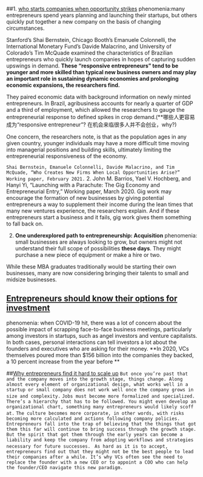##1. [who starts companies when opportunity strikes](https://review.chicagobooth.edu/economics/2021/article/who-starts-companies-when-opportunity-suddenly-strikes)
phenomenia:many entrepreneurs spend years planning and launching their startups, 
but others quickly put together a new company on the basis of changing circumstances. 

Stanford’s Shai Bernstein, Chicago Booth’s Emanuele Colonnelli, 
the International Monetary Fund’s Davide Malacrino, and University of Colorado’s Tim McQuade 
examined the characteristics of Brazilian entrepreneurs who quickly launch companies in hopes of capturing sudden upswings in demand. 
**These “responsive entrepreneurs” tend to be younger and more skilled than typical new business owners
and may play an important role in sustaining dynamic economies and prolonging economic expansions, the researchers find.**

They paired economic data with background information on newly minted entrepreneurs. In Brazil, agribusiness accounts for nearly a quarter of GDP and a third of employment,
which allowed the researchers to gauge the entrepreneurial response to defined spikes in crop demand.(**哪些人更容易成为“responsive entrepreneur”? 在机会来临很多人并不会创业，why?)

One concern, the researchers note, is that as the population ages in any given country, younger individuals may have a more difficult time moving into managerial positions and building skills, 
ultimately limiting the entrepreneurial responsiveness of the economy. 

`Shai Bernstein, Emanuele Colonnelli, Davide Malacrino, and Tim McQuade, “Who Creates New Firms When Local Opportunities Arise?”  Working paper, February 2021.`
2. John M. Barrios, Yael V. Hochberg, and Hanyi Yi, “Launching with a Parachute: The Gig Economy and Entrepreneurial Entry,” Working paper, March 2020.
Gig work may encourage the formation of new businesses by giving potential entrepreneurs a way to supplement their income during the lean times that many new ventures experience,
the researchers explain. And if these entrepreneurs start a business and it fails, gig work gives them something to fall back on.

2. **One underexplored path to entrepreneurship: Acquisition**
phenomenia: small businesses are always looking to grow, but owners might not understand their full scope of possibilities **these days**. 
They might purchase a new piece of equipment or make a hire or two.

While these MBA graduates traditionally would be starting their own businesses, many are now considering bringing their talents to small and midsize businesses. 

## [Entrepreneurs should know their options for investment](https://review.chicagobooth.edu/entrepreneurship/2021/article/entrepreneurs-should-know-their-options-investment)
phenomenia: when COVID-19 hit, there was a lot of concern about the possible impact of scrapping face-to-face business meetings, particularly among investors in startups, such as angel investors and venture capitalists. In both cases, personal interactions can tell investors a lot about the founders and executives who are asking for their money.
**In 2020, VCs themselves poured more than $156 billion into the companies they backed, a 10 percent increase from the year before **


##[Why entrepreneurs find it hard to scale up](https://review.chicagobooth.edu/entrepreneurship/2021/article/why-entrepreneurs-find-it-hard-scale)
`But once you’re past that and the company moves into the growth stage, things change. Along almost every element of organizational design, what works well in a startup or small company does not work well once the company grows in size and complexity.`
`Jobs must become more formalized and specialized. There’s a hierarchy that has to be followed. You might even develop an organizational chart, something many entrepreneurs would likely scoff at.`
`The culture becomes more corporate, in other words, with risks becoming more calculated and actions following company policies. `
`Entrepreneurs fall into the trap of believing that the things that got them this far will continue to bring success through the growth stage. But the spirit that got them through the early years can become a liability and keep the company from adopting workflows and strategies necessary for future successes. `
`As hard as it is to accept, entrepreneurs find out that they might not be the best people to lead their companies after a while. It’s why VCs often see the need to replace the founder with a new CEO or to appoint a COO who can help the founder/CEO navigate this new paradigm.`

